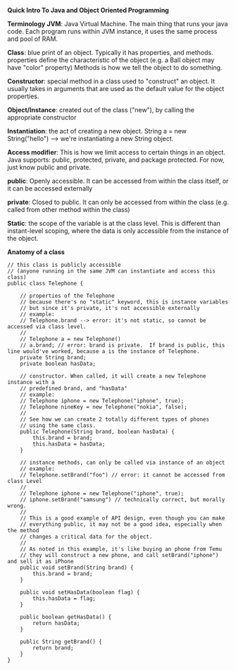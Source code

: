 **Quick Intro To Java and Object Oriented Programming**

**Terminology**
**JVM**: Java Virtual Machine.  The main thing that runs your java code. Each program
runs within JVM instance, it uses the same process and pool of RAM.

**Class**: blue print of an object.  Typically it has properties, and methods.
properties define the characteristic of the object (e.g. a Ball object may have "color" property)
Methods is how we tell the object to do something.

**Constructor**: special method in a class used to "construct" an object.  It usually
takes in arguments that are used as the default value for the object properties.

**Object/Instance**: created out of the class ("new"), by calling the appropriate constructor

**Instantiation**: the act of creating a new object.
String a = new String("hello") --> we're instantiating a new String object.

**Access modifier**: This is how we limit access to certain things in an object.  Java supports:
public, protected, private, and package protected.
For now, just know public and private.

**public**: Openly accessible.  It can be accessed from within the class itself, or it can be accessed externally

**private**: Closed to public.  It can only be accessed from within the class (e.g. called from other method within the class)

**Static**: the scope of the variable is at the class level. This is different than instant-level
scoping, where the data is only accessible from the instance of the object.

**Anatomy of a class**
```
// this class is publicly accessible 
// (anyone running in the same JVM can instantiate and access this class)
public class Telephone {

    // properties of the Telephone
    // because there's no "static" keyword, this is instance variables
    // but since it's private, it's not accessible externally
    // example:
    // Telephone.brand --> error: it's not static, so cannot be accessed via class level.
    //
    // Telephone a = new Telephone()
    // a.brand; // error: brand is private.  If brand is public, this line would've worked, because a is the instance of Telephone.
    private String brand;
    private boolean hasData;
    
    // constructor. When called, it will create a new Telephone instance with a 
    // predefined brand, and "hasData"
    // example:
    // Telephone iphone = new Telephone("iphone", true);
    // Telephone nineKey = new Telephone("nokia", false);
    // 
    // See how we can create 2 totally different types of phones 
    // using the same class. 
    public Telephone(String brand, boolean hasData) {
        this.brand = brand;
        this.hasData = hasData;
    }
    
    // instance methods, can only be called via instance of an object
    // example:
    // Telephone.setBrand("foo") // error: it cannot be accessed from class Level
    // 
    // Telephone iphone = new Telephone("iphone", true);
    // iphone.setBrand("samsung") // technically correct, but morally wrong.
    //
    // This is a good example of API design, even though you can make
    // everything public, it may not be a good idea, especially when the method
    // changes a critical data for the object. 
    // 
    // As noted in this example, it's like buying an phone from Temu
    // they will construct a new phone, and call setBrand("iphone") and sell it as iPhone
    public void setBrand(String brand) {
        this.brand = brand;
    }
    
    public void setHasData(boolean flag) {
        this.hasData = flag;
    }
    
    public boolean getHasData() {
        return hasData;
    }
    
    public String getBrand() {
        return brand;
    }
}
```